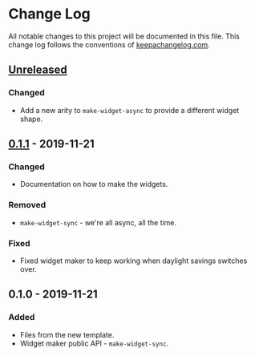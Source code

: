 # Change Log
All notable changes to this project will be documented in this file. This change log follows the conventions of [keepachangelog.com](http://keepachangelog.com/).

## [Unreleased]
### Changed
- Add a new arity to `make-widget-async` to provide a different widget shape.

## [0.1.1] - 2019-11-21
### Changed
- Documentation on how to make the widgets.

### Removed
- `make-widget-sync` - we're all async, all the time.

### Fixed
- Fixed widget maker to keep working when daylight savings switches over.

## 0.1.0 - 2019-11-21
### Added
- Files from the new template.
- Widget maker public API - `make-widget-sync`.

[Unreleased]: https://github.com/your-name/warlock-rl/compare/0.1.1...HEAD
[0.1.1]: https://github.com/your-name/warlock-rl/compare/0.1.0...0.1.1
